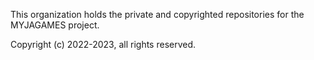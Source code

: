 This organization holds the private and copyrighted repositories for the MYJAGAMES project.

Copyright (c) 2022-2023, all rights reserved.
